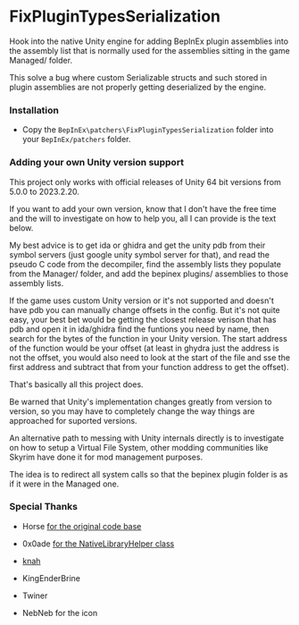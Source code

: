 # FixPluginTypesSerialization

Hook into the native Unity engine for adding BepInEx plugin assemblies into the assembly list that is normally used for the assemblies sitting in the game Managed/ folder.

This solve a bug where custom Serializable structs and such stored in plugin assemblies are not properly getting deserialized by the engine.

### Installation

- Copy the `BepInEx\patchers\FixPluginTypesSerialization` folder into your `BepInEx/patchers` folder.

### Adding your own Unity version support

This project only works with official releases of Unity 64 bit versions from 5.0.0 to 2023.2.20.

If you want to add your own version, know that I don't have the free time and the will to investigate on how to help you, all I can provide is the text below.

My best advice is to get ida or ghidra and get the unity pdb from their symbol servers (just google unity symbol server for that), and read the pseudo C code from the decompiler, find the assembly lists they populate from the Manager/ folder, and add the bepinex plugins/ assemblies to those assembly lists.

If the game uses custom Unity version or it's not supported and doesn't have pdb you can manually change offsets in the config. But it's not quite easy, your best bet would be getting the closest release verison that has pdb and open it in ida/ghidra find the funtions you need by name, then search for the bytes of the function in your Unity version. The start address of the function would be your offset (at least in ghydra just the address is not the offset, you would also need to look at the start of the file and sse the first address and subtract that from your function address to get the offset).

That's basically all this project does.

Be warned that Unity's implementation changes greatly from version to version, so you may have to completely change the way things are approached for suported versions.

An alternative path to messing with Unity internals directly is to investigate on how to setup a Virtual File System, other modding communities like Skyrim have done it for mod management purposes.

The idea is to redirect all system calls so that the bepinex plugin folder is as if it were in the Managed one.

### Special Thanks

- Horse [for the original code base](https://github.com/BepInEx/BepInEx.Debug/tree/master/src/MirrorInternalLogs)

- 0x0ade [for the NativeLibraryHelper class](https://github.com/0x0ade/MidiToMGBA/blob/master/src/DynamicDll.cs)

- [knah](https://github.com/knah/Il2CppAssemblyUnhollower/)

- KingEnderBrine

- Twiner

- NebNeb for the icon
